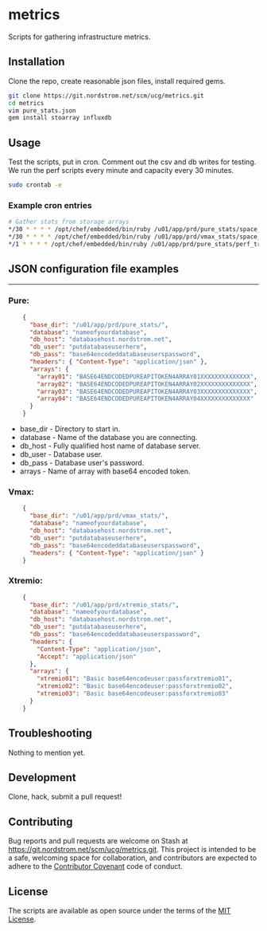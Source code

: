 metrics
========

Scripts for gathering infrastructure metrics.

## Installation
Clone the repo, create reasonable json files, install required gems.

```sh
git clone https://git.nordstrom.net/scm/ucg/metrics.git
cd metrics
vim pure_stats.json
gem install stoarray influxdb
```

## Usage
Test the scripts, put in cron. Comment out the csv and db writes for testing.
We run the perf scripts every minute and capacity every 30 minutes.

```sh
sudo crontab -e
```

### Example cron entries

```sh
# Gather stats from storage arrays
*/30 * * * * /opt/chef/embedded/bin/ruby /u01/app/prd/pure_stats/space_tracer_pure.rb > /dev/null 2>&1
*/30 * * * * /opt/chef/embedded/bin/ruby /u01/app/prd/vmax_stats/space_tracer_vmax.rb > /dev/null 2>&1
*/1 * * * * /opt/chef/embedded/bin/ruby /u01/app/prd/pure_stats/perf_tracer_pure.rb > /dev/null 2>&1
```

## JSON configuration file examples
---------------------------

### Pure:
```json
    {
      "base_dir": "/u01/app/prd/pure_stats/",
      "database": "nameofyourdatabase",
      "db_host": "databasehost.nordstrom.net",
      "db_user": "putdatabaseuserhere",
      "db_pass": "base64encodeddatabaseuserspassword",
      "headers": { "Content-Type": "application/json" },
      "arrays": {
        "array01": "BASE64ENDCODEDPUREAPITOKEN4ARRAY01XXXXXXXXXXXXXX",
        "array02": "BASE64ENDCODEDPUREAPITOKEN4ARRAY02XXXXXXXXXXXXXX",
        "array03": "BASE64ENDCODEDPUREAPITOKEN4ARRAY03XXXXXXXXXXXXXX",
        "array04": "BASE64ENDCODEDPUREAPITOKEN4ARRAY04XXXXXXXXXXXXXX"
      }
    }
```

+ base_dir - Directory to start in.
+ database - Name of the database you are connecting.
+ db_host  - Fully qualified host name of database server.
+ db_user  - Database user.
+ db_pass  - Database user's password.
+ arrays   - Name of array with base64 encoded token.

### Vmax:
```json
    {
      "base_dir": "/u01/app/prd/vmax_stats/",
      "database": "nameofyourdatabase",
      "db_host": "databasehost.nordstrom.net",
      "db_user": "putdatabaseuserhere",
      "db_pass": "base64encodeddatabaseuserspassword",
      "headers": { "Content-Type": "application/json" }
    }
```

### Xtremio:
```json
    {
      "base_dir": "/u01/app/prd/xtremio_stats/",
      "database": "nameofyourdatabase",
      "db_host": "databasehost.nordstrom.net",
      "db_user": "putdatabaseuserhere",
      "db_pass": "base64encodeddatabaseuserspassword",
      "headers": {
        "Content-Type": "application/json",
        "Accept": "application/json"
      },
      "arrays": {
        "xtremio01": "Basic base64encodeuser:passforxtremio01",
        "xtremio02": "Basic base64encodeuser:passforxtremio02",
        "xtremio03": "Basic base64encodeuser:passforxtremio03"
      }
    }
```

## Troubleshooting

Nothing to mention yet.

## Development

Clone, hack, submit a pull request!

## Contributing

Bug reports and pull requests are welcome on Stash at https://git.nordstrom.net/scm/ucg/metrics.git. This project is intended to be a safe, welcoming space for collaboration, and contributors are expected to adhere to the [Contributor Covenant](http://contributor-covenant.org) code of conduct.

## License

The scripts are available as open source under the terms of the [MIT License](http://opensource.org/licenses/MIT).
